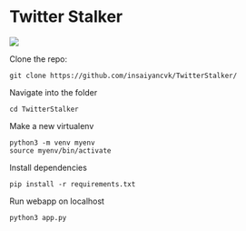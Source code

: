 # Twitter Stalker
[![](https://img.shields.io/badge/heroku-deployed-green)](https://twitterstalker.herokuapp.com/)

Clone the repo:
```
git clone https://github.com/insaiyancvk/TwitterStalker/
```


Navigate into the folder
```
cd TwitterStalker
```

Make a new virtualenv
```
python3 -m venv myenv
source myenv/bin/activate
```

Install dependencies 
```
pip install -r requirements.txt
```

Run webapp on localhost
```
python3 app.py
```
